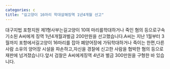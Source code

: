 ```yaml
---
categories: c
title: "길고양이 16마리 학대살해징역 1년4개월 선고"
---
```

대구지법 포항지원 제1형사부는길고양이 10여 마리를학대하거나 죽인 혐의 등으로구속 기소된 A씨에게 징역 1년4개월과벌금 200만원을 선고했습니다.A씨는 지난 1월부터 3월까지 포항에서길고양이 16마리를 잡아 폐양어장에 가둬학대하거나 죽이는 한편,다른 사람 소유의 양어장 시설을 파손하고,자신을 경찰에 신고한 사람을 협박한 혐의 등으로재판에 넘겨졌습니다.앞서 검찰은 A씨에게징역 4년과 벌금 300만원을 구형한 바 있습니다.